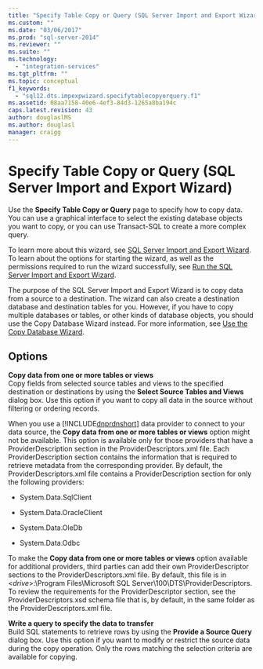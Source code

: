 ```yaml
---
title: "Specify Table Copy or Query (SQL Server Import and Export Wizard) | Microsoft Docs"
ms.custom: ""
ms.date: "03/06/2017"
ms.prod: "sql-server-2014"
ms.reviewer: ""
ms.suite: ""
ms.technology: 
  - "integration-services"
ms.tgt_pltfrm: ""
ms.topic: conceptual
f1_keywords: 
  - "sql12.dts.impexpwizard.specifytablecopyorquery.f1"
ms.assetid: 08aa7158-40e6-4ef3-84d3-1265a8ba194c
caps.latest.revision: 43
author: douglaslMS
ms.author: douglasl
manager: craigg
---
```

# Specify Table Copy or Query (SQL Server Import and Export Wizard)
  Use the **Specify Table Copy or Query** page to specify how to copy data. You can use a graphical interface to select the existing database objects you want to copy, or you can use Transact-SQL to create a more complex query.  
  
 To learn more about this wizard, see [SQL Server Import and Export Wizard](import-and-export-data-with-the-sql-server-import-and-export-wizard.md). To learn about the options for starting the wizard, as well as the permissions required to run the wizard successfully, see [Run the SQL Server Import and Export Wizard](start-the-sql-server-import-and-export-wizard.md).  
  
 The purpose of the SQL Server Import and Export Wizard is to copy data from a source to a destination. The wizard can also create a destination database and destination tables for you. However, if you have to copy multiple databases or tables, or other kinds of database objects, you should use the Copy Database Wizard instead. For more information, see [Use the Copy Database Wizard](../../relational-databases/databases/use-the-copy-database-wizard.md).  
  
## Options  
 **Copy data from one or more tables or views**  
 Copy fields from selected source tables and views to the specified destination or destinations by using the **Select Source Tables and Views** dialog box. Use this option if you want to copy all data in the source without filtering or ordering records.  
  
 When you use a [!INCLUDE[dnprdnshort](../../includes/dnprdnshort-md.md)] data provider to connect to your data source, the **Copy data from one or more tables or views** option might not be available. This option is available only for those providers that have a ProviderDescription section in the ProviderDescriptors.xml file. Each ProviderDescription section contains the information that is required to retrieve metadata from the corresponding provider. By default, the ProviderDescriptors.xml file contains a ProviderDescription section for only the following providers:  
  
-   System.Data.SqlClient  
  
-   System.Data.OracleClient  
  
-   System.Data.OleDb  
  
-   System.Data.Odbc  
  
 To make the **Copy data from one or more tables or views** option available for additional providers, third parties can add their own ProviderDescriptor sections to the ProviderDescriptors.xml file. By default, this file is in \<*drive*>:\Program Files\Microsoft SQL Server\100\DTS\ProviderDescriptors. To review the requirements for the ProviderDescriptor section, see the ProviderDescriptors.xsd schema file that is, by default, in the same folder as the ProviderDescriptors.xml file.  
  
 **Write a query to specify the data to transfer**  
 Build SQL statements to retrieve rows by using the **Provide a Source Query** dialog box. Use this option if you want to modify or restrict the source data during the copy operation. Only the rows matching the selection criteria are available for copying.  
  
  

